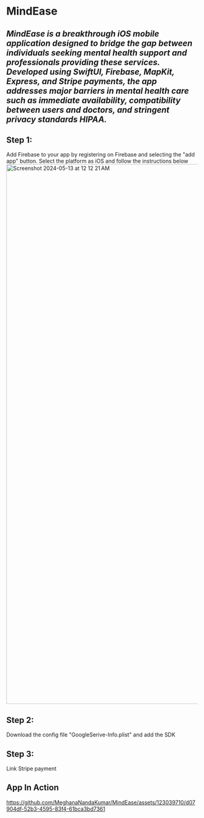 # MindEase
## _MindEase is a breakthrough iOS mobile application designed to bridge the gap between individuals seeking mental health support and professionals providing these services. Developed using SwiftUI, Firebase, MapKit, Express, and Stripe payments, the app addresses major barriers in mental health care such as immediate availability, compatibility between users and doctors, and stringent privacy standards HIPAA._


## Step 1: 
Add Firebase to your app by registering on Firebase and selecting the "add app" button. Select the platform as iOS and follow the instructions below
<img width="1418" alt="Screenshot 2024-05-13 at 12 12 21 AM" src="https://github.com/MeghanaNandaKumar/MindEase/assets/123039710/40658a4b-2052-46c1-874f-b3f4e7dcfc80">
## Step 2: 
Download the config file "GoogleSerive-Info.plist" and add the SDK
## Step 3: 
Link Stripe payment

## App In Action

https://github.com/MeghanaNandaKumar/MindEase/assets/123039710/d07904df-52b3-4595-83f4-61bca3bd7361

